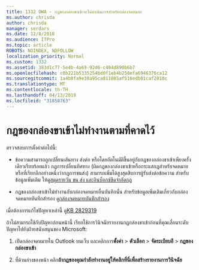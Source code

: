 ```yaml
---
title: 1332 OWA - กฎของกล่องขาเข้าจะไม่ดำเนินการสำหรับกล่องจดหมาย
ms.author: chrisda
author: chrisda
manager: serdars
ms.date: 12/8/2018
ms.audience: ITPro
ms.topic: article
ROBOTS: NOINDEX, NOFOLLOW
localization_priority: Normal
ms.custom: 1332
ms.assetid: 383d1c77-5e4b-4a69-92d6-c404d890b6b7
ms.openlocfilehash: c0b221b5335254bd0f1eb4b258efa6946376ca12
ms.sourcegitcommit: 1a4b8fa9e38a95ca811085af516edb81caf2018c
ms.translationtype: MT
ms.contentlocale: th-TH
ms.lasthandoff: 04/13/2019
ms.locfileid: "31858763"
---
```

# <a name="an-inbox-rule-doesnt-work-as-expected"></a>กฎของกล่องขาเข้าไม่ทำงานตามที่คาดไว้

ตรวจสอบการตั้งค่าต่อไปนี้:

- ข้อความสามารถถูกเปลี่ยนเส้นทาง ส่งต่อ หรือโดยอัตโนมัติขึ้นอยู่กับกฎของกล่องขาเข้าเพียงครั้งเดียวเรียบร้อยแล้ว กฎการเปลี่ยนทิศทาง (ผิดกฎของกล่องขาเข้าหรือกระแสกฎสำหรับจดหมาย หรือที่เรียกอีกอย่างหนึ่งว่ากฎการขนส่ง) สามารถเพิ่มได้สูงสุดสิบการผู้รับส่งต่อข้อความ สำหรับข้อมูลเพิ่มเติม ให้ดู[สมุดรายวัน ขน ส่ง และอินบ็อกซ์ขีดจำกัดกฎ](https://docs.microsoft.com/office365/servicedescriptions/exchange-online-service-description/exchange-online-limits)

- กฎของกล่องขาเข้าไม่ทำงานกับกล่องจดหมายอื่นบันทึกนั้น สำหรับข้อมูลเพิ่มเติมเกี่ยวกับกล่องจดหมายบันทึกสำรอง ดู[กล่องจดหมายบันทึกสำรอง](https://docs.microsoft.com/Exchange/security-and-compliance/journaling/journaling#alternate-journaling-mailbox)

เมื่อต้องการแก้ไขปัญหาเหล่านี้ ดู[KB 2829319](https://support.microsoft.com/kb/2829319)

ถ้าไม่สามารถใช้กับปัญหาก่อนหน้านี้ เรียกใช้การวินิจฉัยรายงานกฎกล่องขาเข้าก่อนที่คุณเลื่อนระดับปัญหาไปยังฝ่ายสนับสนุนของ Microsoft:

1. เปิดกล่องจดหมายใน Outlook บนเว็บ และคลิกการ**ตั้งค่า** \> **ตัวเลือก** \> **จัดระเบียบอี** \> **กฎของกล่องขาเข้า**

2. ที่ด้านล่างของหน้า คลิก**ถ้ากฎของคุณกำลังทำงานอยู่ให้คลิกที่นี่เพื่อสร้างรายงานการวินิจฉัย**
